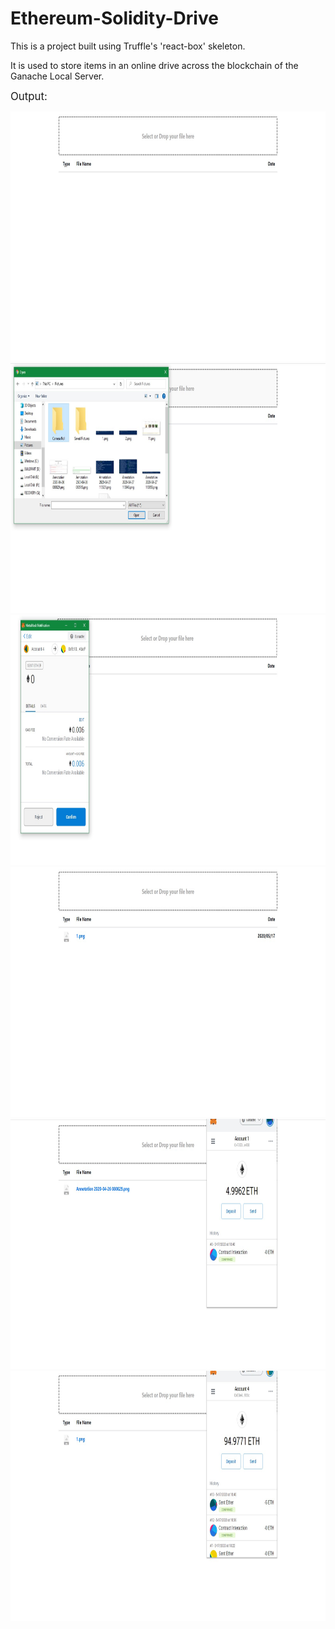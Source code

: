 # Ethereum-Solidity-Drive
 
This is a project built using Truffle's 'react-box' skeleton.

It is used to store items in an online drive across the blockchain of the Ganache Local Server.

 <big> Output: </big><br>
 
 <img src="Images\1.jpg" height=400 width=600><br> 
 <img src="Images\2.jpg" height=400 width=600><br>
 <img src="Images\3.jpg" height=400 width=600><br>
 <img src="Images\4.jpg" height=400 width=600><br>
 <img src="Images\5.jpg" height=400 width=600><br>
<img src="Images\6.jpg" height=400 width=600><br>
